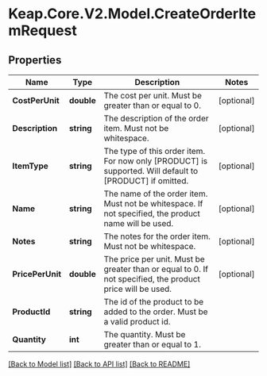 # Keap.Core.V2.Model.CreateOrderItemRequest

## Properties

Name | Type | Description | Notes
------------ | ------------- | ------------- | -------------
**CostPerUnit** | **double** | The cost per unit. Must be greater than or equal to 0. | [optional] 
**Description** | **string** | The description of the order item. Must not be whitespace. | [optional] 
**ItemType** | **string** | The type of this order item. For now only [PRODUCT] is supported. Will default to [PRODUCT] if omitted. | [optional] 
**Name** | **string** | The name of the order item. Must not be whitespace. If not specified, the product name will be used. | [optional] 
**Notes** | **string** | The notes for the order item. Must not be whitespace. | [optional] 
**PricePerUnit** | **double** | The price per unit. Must be greater than or equal to 0. If not specified, the product price will be used. | [optional] 
**ProductId** | **string** | The id of the product to be added to the order. Must be a valid product id. | 
**Quantity** | **int** | The quantity. Must be greater than or equal to 1. | 

[[Back to Model list]](../README.md#documentation-for-models) [[Back to API list]](../README.md#documentation-for-api-endpoints) [[Back to README]](../README.md)

